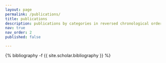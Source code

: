 ```yaml
---
layout: page
permalink: /publications/
title: publications
description: publications by categories in reversed chronological order. generated by jekyll-scholar.
nav: true
nav_order: 2
published: false

---
```

<!-- _pages/publications.md -->
<div class="publications">

{% bibliography -f {{ site.scholar.bibliography }} %}

</div>
